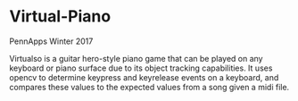 # Virtual-Piano
PennApps Winter 2017

Virtualso is a guitar hero-style piano game that can be played on any keyboard or piano surface due to its object tracking capabilities.
It uses opencv to determine keypress and keyrelease events on a keyboard, and compares these values to the expected values from a song given a midi file.
